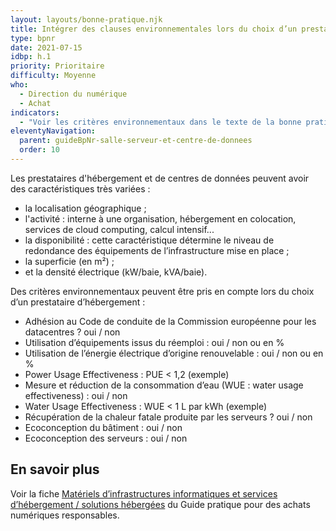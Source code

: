 ```yaml
---
layout: layouts/bonne-pratique.njk
title: Intégrer des clauses environnementales lors du choix d’un prestataire d’hébergement
type: bpnr
date: 2021-07-15
idbp: h.1
priority: Prioritaire
difficulty: Moyenne
who:
  - Direction du numérique
  - Achat
indicators:
  - "Voir les critères environnementaux dans le texte de la bonne pratique"
eleventyNavigation:
  parent: guideBpNr-salle-serveur-et-centre-de-donnees
  order: 10
---
```


Les prestataires d'hébergement et de centres de données peuvent avoir des caractéristiques très variées :

- la localisation géographique ;
- l'activité : interne à une organisation, hébergement en colocation, services de cloud computing, calcul intensif...
- la disponibilité : cette caractéristique détermine le niveau de redondance des équipements de l’infrastructure mise en place ;
- la superficie (en m²) ;
- et la densité électrique (kW/baie, kVA/baie).

Des critères environnementaux peuvent être pris en compte lors du choix d’un prestataire d’hébergement :

- Adhésion au Code de conduite de la Commission européenne pour les datacentres ? oui / non
- Utilisation d’équipements issus du réemploi : oui / non ou en %
- Utilisation de l’énergie électrique d’origine renouvelable : oui / non ou en %
- Power Usage Effectiveness : PUE < 1,2 (exemple)
- Mesure et réduction de la consommation d’eau (WUE : water usage effectiveness) : oui / non
- Water Usage Effectiveness : WUE < 1 L par kWh (exemple)
- Récupération de la chaleur fatale produite par les serveurs ? oui / non
- Ecoconception du bâtiment : oui / non
- Ecoconception des serveurs : oui / non

## En savoir plus

Voir la fiche [Matériels d’infrastructures informatiques et services d’hébergement / solutions hébergées](https://ecoresponsable.numerique.gouv.fr/publications/guide-pratique-achats-numeriques-responsables/fiches-pratiques/hebergement/) du Guide pratique pour des achats numériques responsables.
